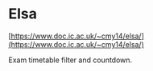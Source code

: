 Elsa
====

[https://www.doc.ic.ac.uk/~cmy14/elsa/](https://www.doc.ic.ac.uk/~cmy14/elsa/)

Exam timetable filter and countdown.
